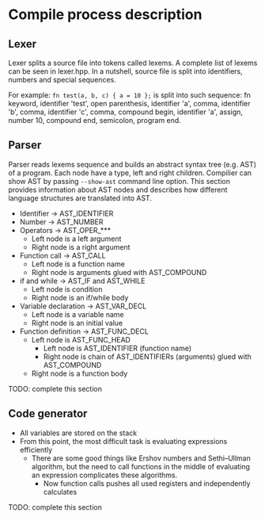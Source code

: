 # Compile process description

## Lexer
Lexer splits a source file into tokens called lexems. A complete list of lexems can be seen in lexer.hpp. In a nutshell, source file is split into identifiers, numbers and special sequences.

For example: `fn test(a, b, c) { a = 10 };` is split into such sequence: fn keyword, identifier 'test', open parenthesis, identifier 'a', comma, identifier 'b', comma, identifier 'c', comma, compound begin, identifier 'a', assign, number 10, compound end, semicolon, program end.

## Parser
Parser reads lexems sequence and builds an abstract syntax tree (e.g. AST) of a program. Each node have a type, left and right children. Compilier can show AST by passing `--show-ast` command line option. This section provides information about AST nodes and describes how different language structures are translated into AST.

- Identifier -> AST_IDENTIFIER
- Number -> AST_NUMBER
- Operators -> AST_OPER_***
    - Left node is a left argument
    - Right node is a right argument
- Function call -> AST_CALL
    - Left node is a function name
    - Right node is arguments glued with AST_COMPOUND
- if and while -> AST_IF and AST_WHILE
    - Left node is condition
    - Right node is an if/while body
- Variable declaration -> AST_VAR_DECL
    - Left node is a variable name
    - Right node is an initial value
- Function definition -> AST_FUNC_DECL
    - Left node is AST_FUNC_HEAD
        - Left node is AST_IDENTIFIER (function name)
        - Right node is chain of AST_IDENTIFIERs (arguments) glued with AST_COMPOUND
    - Right node is a function body

TODO: complete this section

## Code generator

- All variables are stored on the stack
- From this point, the most difficult task is evaluating expressions efficiently
    - There are some good things like Ershov numbers and Sethi–Ullman algorithm, but the need to call functions in the middle of evaluating an expression complicates these algorithms.
        - Now function calls pushes all used registers and independently calculates 

TODO: complete this section